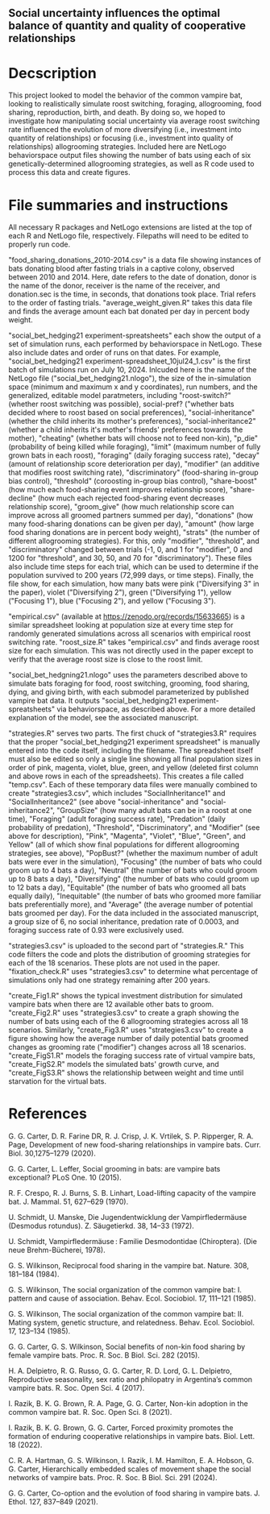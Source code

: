 ## Social uncertainty influences the optimal balance of quantity and quality of cooperative relationships

# Decscription
This project looked to model the behavior of the common vampire bat, looking to realistically simulate roost switching, foraging, allogrooming, food sharing, reproduction, birth, and death. By doing so, we hoped to investigate how manipulating social uncertainty via average roost switching rate influenced the evolution of more diversifying (i.e., investment into quantity of relationships) or focusing (i.e., investment into quality of relationships) allogrooming strategies. Included here are NetLogo behaviorspace output files showing the number of bats using each of six genetically-determined allogrooming strategies, as well as R code used to process this data and create figures.

# File summaries and instructions

All necessary R packages and NetLogo extensions are listed at the top of each R and NetLogo file, respectively. Filepaths will need to be edited to properly run code.

"food_sharing_donations_2010-2014.csv" is a data file showing instances of bats donating blood after fasting trials in a captive colony, observed between 2010 and 2014. Here, date refers to the date of donation, donor is the name of the donor, receiver is the name of the receiver, and donation.sec is the time, in seconds, that donations took place. Trial refers to the order of fasting trials. "average_weight_given.R" takes this data file and finds the average amount each bat donated per day in percent body weight.

"social_bet_hedging21 experiment-spreatsheets" each show the output of a set of simulation runs, each performed by behaviorspace in NetLogo. These also include dates and order of runs on that dates. For example, "social_bet_hedging21 experiment-spreadsheet_10jul24_1.csv" is the first batch of simulations run on July 10, 2024. Inlcuded here is the name of the NetLogo file ("social_bet_hedging21.nlogo"), the size of the in-simulation space (minimum and maximum x and y coordinates), run numbers, and the generalized, editable model paratmeters, including "roost-switch?" (whether roost switching was possible), social-pref? ("whether bats decided where to roost based on social preferences), "social-inheritance" (whether the child inherits its mother's preferences), "social-inheritance2" (whether a child inherits it's mother's friends' preferences towards the mother), "cheating" (whether bats will choose not to feed non-kin), "p_die" (probability of being killed while foraging), "limit" (maximum number of fully grown bats in each roost), "foraging" (daily foraging success rate), "decay" (amount of relationship score deterioration per day), "modifier" (an additive that modifies roost switching rate), "discriminatory" (food-sharing in-group bias control), "threshold" (coroosting in-group bias control), "share-boost" (how much each food-sharing event improves relationship score), "share-decline" (how much each rejected food-sharing event decreases relationship score), "groom_give" (how much relationship score can improve across all groomed partners summed per day), "donations" (how many food-sharing donations can be given per day), "amount" (how large food sharing donations are in percent body weight), "strats" (the number of different allogrooming strategies). For this, only "modifier", "threshold", and "discriminatory" changed between trials (-1, 0, and 1 for "modifier", 0 and 1200 for "threshold", and 30, 50, and 70 for "discriminatory"). These files also include time steps for each trial, which can be used to determine if the population survived to 200 years (72,999 days, or time steps). Finally, the file show, for each simulation, how many bats were pink ("Diversifying 3" in the paper), violet ("Diversifying 2"), green ("Diversifying 1"), yellow ("Focusing 1"), blue ("Focusing 2"), and yellow ("Focusing 3").

"empirical.csv" (available at https://zenodo.org/records/15633665) is a similar spreadsheet looking at population size at every time step for randomly generated simulations across all scenarios with empirical roost switching rate. "roost_size.R" takes "empirical.csv" and finds average roost size for each simulation. This was not directly used in the paper except to verify that the average roost size is close to the roost limit.

"social_bet_hedgning21.nlogo" uses the parameters described above to simulate bats foraging for food, roost switching, grooming, food sharing, dying, and giving birth, with each submodel parameterized by published vampire bat data. It outputs "social_bet_hedging21 experiment-spreatsheets" via behaviorspace, as described above. For a more detailed explanation of the model, see the associated manuscript.

"strategies.R" serves two parts. The first chuck of "strategies3.R" requires that the proper "social_bet_hedging21 experiment spreadsheet" is manually entered into the code itself, including the filename. The spreadsheet itself must also be edited so only a single line showing all final population sizes in order of pink, magenta, violet, blue, green, and yellow (deleted first column and above rows in each of the spreadsheets). This creates a file called "temp.csv". Each of these temporary data files were manually combined to create "strategies3.csv", which includes "SocialInheritance1" and "SocialInheritance2" (see above "social-inheritance" and "social-inheritance2", "GroupSize" (how many adult bats can be in a roost at one time), "Foraging" (adult foraging success rate), "Predation" (daily probability of predation), "Threshold", "Discriminatory", and "Modifier" (see above for description), "Pink", "Magenta", "Violet", "Blue", "Green", and Yellow" (all of which show final populations for different allogrooming strategies, see above), "PopBust?" (whether the maximum number of adult bats were ever in the simulation), "Focusing" (the number of bats who could groom up to 4 bats a day), "Neutral" (the number of bats who could groom up to 8 bats a day), "Diversifying" (the number of bats who could groom up to 12 bats a day), "Equitable" (the number of bats who groomed all bats equally daily), "Inequitable" (the number of bats who groomed more familiar bats preferentially more), and "Average" (the average number of potential bats groomed per day). For the data included in the associated manuscript, a group size of 6, no social inheritance, predation rate of 0.0003, and foraging success rate of 0.93 were exclusively used.

"strategies3.csv" is uploaded to the second part of "strategies.R." This code filters the code and plots the distribution of grooming strategies for each of the 18 scenarios. These plots are not used in the paper. "fixation_check.R" uses "strategies3.csv" to determine what percentage of simulations only had one strategy remaining after 200 years.

"create_Fig1.R" shows the typical investment distribution for simulated vampire bats when there are 12 available other bats to groom. "create_Fig2.R" uses "strategies3.csv" to create a graph showing the number of bats using each of the 6 allogrooming strategies across all 18 scenarios. Similarly, "create_Fig3.R" uses "strategies3.csv" to create a figure showing how the average number of daily potential bats groomed changes as grooming rate ("modifier") changes across all 18 scenarios. "create_FigS1.R" models the foraging success rate of virtual vampire bats, "create_FigS2.R" models the simulated bats' growth curve, and "create_FigS3.R" shows the relationship between weight and time until starvation for the virtual bats.

# References

G. G. Carter, D. R. Farine DR, R. J. Crisp, J. K. Vrtilek, S. P. Ripperger, R. A. Page, Development of new food-sharing relationships in vampire bats. Curr. Biol. 30,1275–1279 (2020). 

G. G. Carter, L. Leffer, Social grooming in bats: are vampire bats exceptional? PLoS One. 10 (2015). 

R. F. Crespo, R. J. Burns, S. B. Linhart, Load-lifting capacity of the vampire bat. J. Mammal. 51, 627–629 (1970). 

U. Schmidt, U. Manske, Die Jugendentwicklung der Vampirfledermäuse (Desmodus rotundus). Z. Säugetierkd. 38, 14–33 (1972). 

U. Schmidt, Vampirfledermäuse : Familie Desmodontidae (Chiroptera). (Die neue Brehm-Bücherei, 1978). 

G. S. Wilkinson, Reciprocal food sharing in the vampire bat. Nature. 308, 181–184 (1984). 

G. S. Wilkinson, The social organization of the common vampire bat: I. pattern and cause of association. Behav. Ecol. Sociobiol. 17, 111–121 (1985). 

G. S. Wilkinson, The social organization of the common vampire bat: II. Mating system, genetic structure, and relatedness. Behav. Ecol. Sociobiol. 17, 123–134 (1985). 

G. G. Carter, G. S. Wilkinson, Social benefits of non-kin food sharing by female vampire bats. Proc. R. Soc. B Biol. Sci. 282 (2015).

H. A. Delpietro, R. G. Russo, G. G. Carter, R. D. Lord, G. L. Delpietro, Reproductive seasonality, sex ratio and philopatry in Argentina’s common vampire bats. R. Soc. Open Sci. 4 (2017). 

I. Razik, B. K. G. Brown, R. A. Page, G. G. Carter, Non-kin adoption in the common vampire bat. R. Soc. Open Sci. 8 (2021). 

I. Razik, B. K. G. Brown, G. G. Carter, Forced proximity promotes the formation of enduring cooperative relationships in vampire bats. Biol. Lett. 18 (2022). 

C. R. A. Hartman, G. S. Wilkinson, I. Razik, I. M. Hamilton, E. A. Hobson, G. G. Carter, Hierarchically embedded scales of movement shape the social networks of vampire bats. Proc. R. Soc. B Biol. Sci. 291 (2024). 

G. G. Carter, Co-option and the evolution of food sharing in vampire bats. J. Ethol. 127, 837–849 (2021). 

